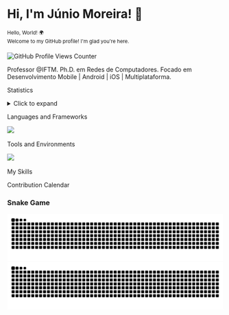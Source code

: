 # Hi, I'm Júnio Moreira! 👋

<sup>Hello, World! 🌍  
Welcome to my GitHub profile! I'm glad you're here.</sup>

![GitHub Profile Views Counter](https://komarev.com/ghpvc/?username=Junio-Moreira&color=blue)

Professor @IFTM. Ph.D. em Redes de Computadores. Focado em Desenvolvimento Mobile | Android | iOS | Multiplataforma.

Statistics
<details>
  <summary>Click to expand</summary>

  ![Suas Estatísticas GitHub](https://github-readme-stats.vercel.app/api?username=Junio-Moreira&show_icons=true&theme=transparent)
  
  ![Linguagens mais usadas](https://github-readme-stats.vercel.app/api/top-langs/?username=Junio-Moreira&theme=transparent)

  [![Top Langs](https://github-readme-stats.vercel.app/api/top-langs/?username=Junio-Moreira&langs_count=8&layout=donut&hide=html,css,fluent,scss,stylus&theme=transparent)](https://github.com/anuraghazra/github-readme-stats)

[![GitHub Streak](https://streak-stats.demolab.com?user=Junio-Moreira&theme=transparent)](https://git.io/streak-stats)
  
</details>

Languages and Frameworks

<p align="left">
  <a href="https://skillicons.dev">
    <img src="https://skillicons.dev/icons?i=kotlin,dart,python,java,nodejs,mysql" />
  </a>
</p>

Tools and Environments

<p align="left">
  <a href="https://skillicons.dev">
    <img src="https://skillicons.dev/icons?i=androidstudio,idea,vscode,docker,matlab,firebase" />
  </a>
</p>


My Skills


Contribution Calendar

### Snake Game
![GitHub Snake Light](https://github.com/Junio-Moreira/Junio-Moreira/blob/output/github-contribution-grid-snake.svg#gh-light-mode-only)
![GitHub Snake Dark](https://github.com/Junio-Moreira/Junio-Moreira/blob/output/github-contribution-grid-snake-dark.svg#gh-dark-mode-only)



<!---
Junio-Moreira/Junio-Moreira is a ✨ special ✨ repository because its `README.md` (this file) appears on your GitHub profile.
You can click the Preview link to take a look at your changes.
- 👋 Hi, I’m @Junio-Moreira
- 👀 I’m interested in ...
- 🌱 I’m currently learning ...
- 💞️ I’m looking to collaborate on ...
- 📫 How to reach me ...
- 😄 Pronouns: ...
- ⚡ Fun fact: ...
--->
